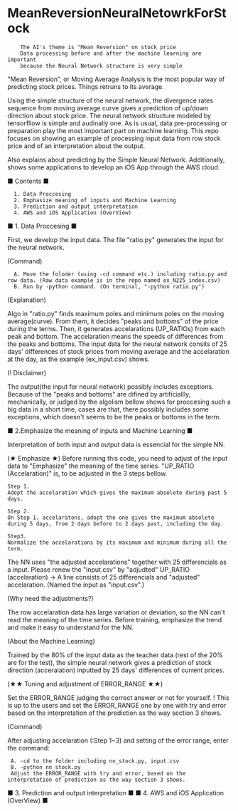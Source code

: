 # MeanReversionNeuralNetowrkForStock

        The AI's theme is "Mean Reversion" on stock price
        Data processing before and after the machine learning are important
        because the Neural Network structure is very simple 

"Mean Reversion", or Moving Average Analysis is the most popular way of predicting stock prices. Things retruns to its average. 

Using the simple structure of the neural network, the divergence rates sequence from moving average curve gives a prediction of up/down direction about stock price. The neural network structure modeled by tensorfllow is simple and audinally one. As is usual, data pre-processing or preparation play the most important part on machine learning.
This repo focuses on showing an example of processing input data from row stock price and of an interpretation about the output.

Also explains about predicting by the Simple Neural Network.
Additionally, shows some applications to develop an iOS App through the AWS cloud.

■ Contents ■

      1. Data Proccesing
      2. Emphasize meaning of inputs and Machine Learning
      3. Prediction and output interpretation
      4. AWS and iOS Application (OverView)

■ 1. Data Proccesing ■

  First, we develop the input data. The file "ratio.py" generates the input for the neural network.

  (Command)
  
      A. Move the foloder (using -cd command etc.) including ratio.py and row data. (Raw data example is in the repo named ex_N225_index.csv)
      B. Run by -python command. (On terminal, "-python ratio.py")

  (Explanation)
  
   Algo in "ratio.py" finds maximum poles and minimum poles on the moving average(curve). From them, it decides "peaks and bottoms" of the price during the terms. Then, it generates accelarations (UP_RATIOs) from each peak and bottom. The accelaration means the speeds of differences from the peaks and bottoms. The input data for the neural network consits of 25 days' differences of stock prices from moving average and the accelaration at the day, as the example (ex_input.csv) shows.
   
  (! Disclaimer)
  
   The output(the input for neural network) possibly includes exceptions. Because of the "peaks and bottoms" are difined by artificiallly, mechanically, or judged by the algolism bellow shows for proccesing such a  big data in a short time, cases are that, there possibly includes some exceptions, which doesn't seems to be the peaks or bottoms in the term.

■ 2.Emphasize the meaning of inputs and Machine Learning ■

 Interpretation of both input and output data is essencial for the simple NN. 
 
 (★ Emphasize ★)
 Before running this code, you need to adjust of the input data to "Emphasize" the meaning of the time series.
    "UP_RATIO (Accelaration)" is, to be adjusted in the 3 steps bellow.
    
    Step 1.
    Adopt the accelaration which gives the maximum absolete during past 5 days.
    
    Step 2.
    On Step 1. accelaratons, adopt the one gives the maximum absolete during 5 days, from 2 days before to 2 days past, including the day.
    
    Step3.
    Normalize the accelarations by its maximum and minimum during all the term.
    
 The NN uses "the adjusted accelarations" together with 25 differencials as a input.
    Please renew the "input.csv" by "adjudted" UP_RATIO (accelaration)
    -> A line consists of 25 differencials and "adjusted" accelaration.
    (Named the input as "input.csv".)

 (Why need the adjustments?)
 
 The row accelaration data has large variation or deviation, so the NN can't read the meaning of the time series. Before training, emphasize the trend and make it easy to understand for the NN.
 
 (About the Machine Learning)
 
  Trained by the 80% of the input data as the teacher data (rest of the 20% are for the test), the simple neural network gives a prediction of stock direction (acceralation) inputted by 25 days' differences of current prices.
   
  (★★ Tuning and adjustment of ERROR_RANGE ★★)
  
  Set the ERROR_RANGE judging the correct answer or not for yourself.
  ! This is up to the users and set the ERROR_RANGE one by one with try and error based on the interpretation of the prediction as the way section 3 shows.
   
   (Command)
   
 After adjusting accelaration (:Step 1~3) and setting of the error range, enter the command:
 
     A. -cd to the folder including nn_stock.py, input.csv
     B. -python nn_stock.py
     Adjust the ERROR_RANGE with try and error, based on the interpretation of prediction as the way section 3 shows.

■ 3. Prediction and output interpretation ■
■ 4. AWS and iOS Application (OverView) ■

